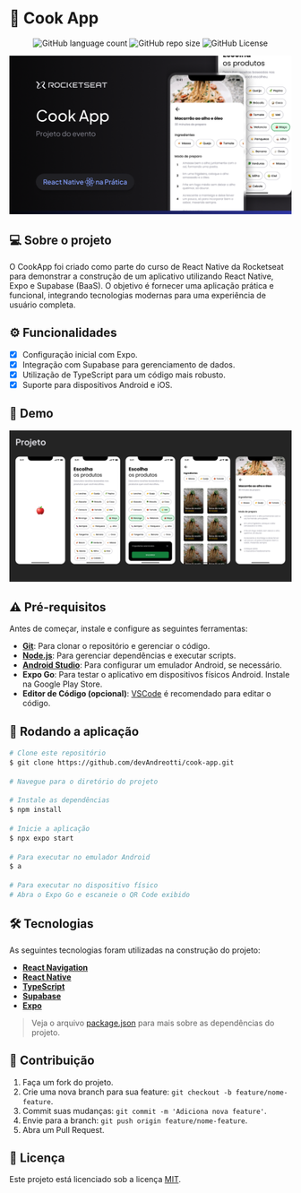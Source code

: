 # 🥞 Cook App
<p align="center">
  <!-- Contador de linguagens do GitHub -->
  <img alt="GitHub language count" src="https://img.shields.io/github/languages/count/devAndreotti/cook-app?color=FFF&labelColor=7992e9&style=flat-square">
  <!-- Tamanho do repositório no GitHub -->
  <img alt="GitHub repo size" src="https://img.shields.io/github/repo-size/devAndreotti/cook-app?color=FFF&labelColor=7992e9&style=flat-square">
  <!-- Licença do GitHub -->
  <img alt="GitHub License" src="https://img.shields.io/github/license/devAndreotti/devAndreotti?color=FFF&labelColor=7992e9&style=flat-square">
</p>

<div align="center">
  <img src="./project.png" alt="Project Banner"/>
</div>

## 💻 Sobre o projeto
O CookApp foi criado como parte do curso de React Native da Rocketseat para demonstrar a construção de um aplicativo utilizando React Native, Expo e Supabase (BaaS). O objetivo é fornecer uma aplicação prática e funcional, integrando tecnologias modernas para uma experiência de usuário completa.

## ⚙️ Funcionalidades
- [x] Configuração inicial com Expo.
- [x] Integração com Supabase para gerenciamento de dados.
- [x] Utilização de TypeScript para um código mais robusto.
- [x] Suporte para dispositivos Android e iOS.

## 📱 Demo
<div align="center">
  <img src="./pages.png" alt="Pages Banner"/>
</div>

## ⚠️ Pré-requisitos
Antes de começar, instale e configure as seguintes ferramentas:
- **[Git](https://git-scm.com)**: Para clonar o repositório e gerenciar o código.
- **[Node.js](https://nodejs.org/en/)**: Para gerenciar dependências e executar scripts.
- **[Android Studio](https://developer.android.com/studio)**: Para configurar um emulador Android, se necessário.
- **Expo Go**: Para testar o aplicativo em dispositivos físicos Android. Instale na Google Play Store.
- **Editor de Código (opcional)**: [VSCode](https://code.visualstudio.com/) é recomendado para editar o código.

## 🧭 Rodando a aplicação
```bash
# Clone este repositório
$ git clone https://github.com/devAndreotti/cook-app.git

# Navegue para o diretório do projeto

# Instale as dependências
$ npm install

# Inicie a aplicação
$ npx expo start

# Para executar no emulador Android
$ a

# Para executar no dispositivo físico
# Abra o Expo Go e escaneie o QR Code exibido
```

## 🛠 Tecnologias
As seguintes tecnologias foram utilizadas na construção do projeto:
- **[React Navigation](https://reactnavigation.org/)**
- **[React Native](https://reactnative.dev/)**
- **[TypeScript](https://www.typescriptlang.org/)**
- **[Supabase](https://supabase.com/)**
- **[Expo](https://expo.dev/)**
> Veja o arquivo [package.json](https://github.com/SEU_USUARIO/CookApp/blob/main/package.json) para mais sobre as dependências do projeto.

## 💪 Contribuição
1. Faça um fork do projeto.
2. Crie uma nova branch para sua feature: `git checkout -b feature/nome-feature`.
3. Commit suas mudanças: `git commit -m 'Adiciona nova feature'`.
4. Envie para a branch: `git push origin feature/nome-feature`.
5. Abra um Pull Request.

## 📝 Licença
Este projeto está licenciado sob a licença [MIT](./LICENSE).
